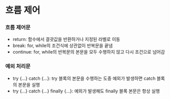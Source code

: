# 흐름 제어
### 흐름 제어문
* return: 함수에서 결괏값을 반환하거나 지정된 라벨로 이동
* break: for, while의 조건식에 상관없이 반복문을 끝냄
* continue: for, while의 반복문의 본문을 모두 수행하지 않고 다시 조건으로 넘어감

### 예외 처리문
* try {...} catch {...}: try 블록의 본문을 수행하는 도중 예외가 발생하면 catch 블록의 본문을 실행
* try {...} catch {...} finally {...}: 예외가 발생해도 finally 블록 본문은 항상 실행

